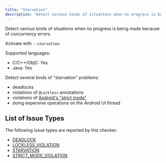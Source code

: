 ```yaml
---
title: "Starvation"
description: "Detect various kinds of situations when no progress is being made because of concurrency errors."
---
```


Detect various kinds of situations when no progress is being made because of concurrency errors.

Activate with `--starvation`.

Supported languages:
- C/C++/ObjC: Yes
- Java: Yes

Detect several kinds of "starvation" problems:
- deadlocks
- violations of `@Lockless` annotations
- violations of [Android's "strict mode"](https://developer.android.com/reference/android/os/StrictMode)
- doing expensive operations on the Android UI thread


## List of Issue Types

The following issue types are reported by this checker:
- [DEADLOCK](/docs/1.0.0/all-issue-types#deadlock)
- [LOCKLESS_VIOLATION](/docs/1.0.0/all-issue-types#lockless_violation)
- [STARVATION](/docs/1.0.0/all-issue-types#starvation)
- [STRICT_MODE_VIOLATION](/docs/1.0.0/all-issue-types#strict_mode_violation)
